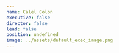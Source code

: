 ```yaml
---
name: Calel Colon
executive: false
director: false
lead: false
position: undefined
image: ../assets/default_exec_image.png
---
```

